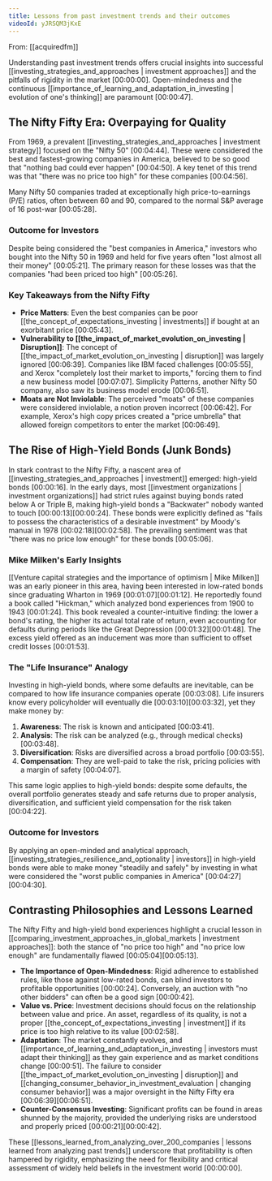 ```yaml
---
title: Lessons from past investment trends and their outcomes
videoId: yJRSQM3jKxE
---
```


From: [[acquiredfm]] <br/> 

Understanding past investment trends offers crucial insights into successful [[investing_strategies_and_approaches | investment approaches]] and the pitfalls of rigidity in the market <a class="yt-timestamp" data-t="00:00:00">[00:00:00]</a>. Open-mindedness and the continuous [[importance_of_learning_and_adaptation_in_investing | evolution of one's thinking]] are paramount <a class="yt-timestamp" data-t="00:00:47">[00:00:47]</a>.

## The Nifty Fifty Era: Overpaying for Quality

From 1969, a prevalent [[investing_strategies_and_approaches | investment strategy]] focused on the "Nifty 50" <a class="yt-timestamp" data-t="00:04:44">[00:04:44]</a>. These were considered the best and fastest-growing companies in America, believed to be so good that "nothing bad could ever happen" <a class="yt-timestamp" data-t="00:04:50">[00:04:50]</a>. A key tenet of this trend was that "there was no price too high" for these companies <a class="yt-timestamp" data-t="00:04:56">[00:04:56]</a>.

Many Nifty 50 companies traded at exceptionally high price-to-earnings (P/E) ratios, often between 60 and 90, compared to the normal S&P average of 16 post-war <a class="yt-timestamp" data-t="00:05:28">[00:05:28]</a>.

### Outcome for Investors
Despite being considered the "best companies in America," investors who bought into the Nifty 50 in 1969 and held for five years often "lost almost all their money" <a class="yt-timestamp" data-t="00:05:21">[00:05:21]</a>. The primary reason for these losses was that the companies "had been priced too high" <a class="yt-timestamp" data-t="00:05:26">[00:05:26]</a>.

### Key Takeaways from the Nifty Fifty
*   **Price Matters**: Even the best companies can be poor [[the_concept_of_expectations_investing | investments]] if bought at an exorbitant price <a class="yt-timestamp" data-t="00:05:43">[00:05:43]</a>.
*   **Vulnerability to [[the_impact_of_market_evolution_on_investing | Disruption]]**: The concept of [[the_impact_of_market_evolution_on_investing | disruption]] was largely ignored <a class="yt-timestamp" data-t="00:06:39">[00:06:39]</a>. Companies like IBM faced challenges <a class="yt-timestamp" data-t="00:05:55">[00:05:55]</a>, and Xerox "completely lost their market to imports," forcing them to find a new business model <a class="yt-timestamp" data-t="00:07:07">[00:07:07]</a>. Simplicity Patterns, another Nifty 50 company, also saw its business model erode <a class="yt-timestamp" data-t="00:06:51">[00:06:51]</a>.
*   **Moats are Not Inviolable**: The perceived "moats" of these companies were considered inviolable, a notion proven incorrect <a class="yt-timestamp" data-t="00:06:42">[00:06:42]</a>. For example, Xerox's high copy prices created a "price umbrella" that allowed foreign competitors to enter the market <a class="yt-timestamp" data-t="00:06:49">[00:06:49]</a>.

## The Rise of High-Yield Bonds (Junk Bonds)

In stark contrast to the Nifty Fifty, a nascent area of [[investing_strategies_and_approaches | investment]] emerged: high-yield bonds <a class="yt-timestamp" data-t="00:00:16">[00:00:16]</a>. In the early days, most [[investment organizations | investment organizations]] had strict rules against buying bonds rated below A or Triple B, making high-yield bonds a "Backwater" nobody wanted to touch <a class="yt-timestamp" data-t="00:00:13">[00:00:13]</a><a class="yt-timestamp" data-t="00:00:24">[00:00:24]</a>. These bonds were explicitly defined as "fails to possess the characteristics of a desirable investment" by Moody's manual in 1978 <a class="yt-timestamp" data-t="00:02:18">[00:02:18]</a><a class="yt-timestamp" data-t="00:02:58">[00:02:58]</a>. The prevailing sentiment was that "there was no price low enough" for these bonds <a class="yt-timestamp" data-t="00:05:06">[00:05:06]</a>.

### Mike Milken's Early Insights
[[Venture capital strategies and the importance of optimism | Mike Milken]] was an early pioneer in this area, having been interested in low-rated bonds since graduating Wharton in 1969 <a class="yt-timestamp" data-t="00:01:07">[00:01:07]</a><a class="yt-timestamp" data-t="00:01:12">[00:01:12]</a>. He reportedly found a book called "Hickman," which analyzed bond experiences from 1900 to 1943 <a class="yt-timestamp" data-t="00:01:24">[00:01:24]</a>. This book revealed a counter-intuitive finding: the lower a bond's rating, the higher its actual total rate of return, even accounting for defaults during periods like the Great Depression <a class="yt-timestamp" data-t="00:01:32">[00:01:32]</a><a class="yt-timestamp" data-t="00:01:48">[00:01:48]</a>. The excess yield offered as an inducement was more than sufficient to offset credit losses <a class="yt-timestamp" data-t="00:01:53">[00:01:53]</a>.

### The "Life Insurance" Analogy
Investing in high-yield bonds, where some defaults are inevitable, can be compared to how life insurance companies operate <a class="yt-timestamp" data-t="00:03:08">[00:03:08]</a>. Life insurers know every policyholder will eventually die <a class="yt-timestamp" data-t="00:03:10">[00:03:10]</a><a class="yt-timestamp" data-t="00:03:32">[00:03:32]</a>, yet they make money by:
1.  **Awareness**: The risk is known and anticipated <a class="yt-timestamp" data-t="00:03:41">[00:03:41]</a>.
2.  **Analysis**: The risk can be analyzed (e.g., through medical checks) <a class="yt-timestamp" data-t="00:03:48">[00:03:48]</a>.
3.  **Diversification**: Risks are diversified across a broad portfolio <a class="yt-timestamp" data-t="00:03:55">[00:03:55]</a>.
4.  **Compensation**: They are well-paid to take the risk, pricing policies with a margin of safety <a class="yt-timestamp" data-t="00:04:07">[00:04:07]</a>.

This same logic applies to high-yield bonds: despite some defaults, the overall portfolio generates steady and safe returns due to proper analysis, diversification, and sufficient yield compensation for the risk taken <a class="yt-timestamp" data-t="00:04:22">[00:04:22]</a>.

### Outcome for Investors
By applying an open-minded and analytical approach, [[investing_strategies_resilience_and_optionality | investors]] in high-yield bonds were able to make money "steadily and safely" by investing in what were considered the "worst public companies in America" <a class="yt-timestamp" data-t="00:04:27">[00:04:27]</a><a class="yt-timestamp" data-t="00:04:30">[00:04:30]</a>.

## Contrasting Philosophies and Lessons Learned

The Nifty Fifty and high-yield bond experiences highlight a crucial lesson in [[comparing_investment_approaches_in_global_markets | investment approaches]]: both the stance of "no price too high" and "no price low enough" are fundamentally flawed <a class="yt-timestamp" data-t="00:05:04">[00:05:04]</a><a class="yt-timestamp" data-t="00:05:13">[00:05:13]</a>.

*   **The Importance of Open-Mindedness**: Rigid adherence to established rules, like those against low-rated bonds, can blind investors to profitable opportunities <a class="yt-timestamp" data-t="00:00:24">[00:00:24]</a>. Conversely, an auction with "no other bidders" can often be a good sign <a class="yt-timestamp" data-t="00:00:42">[00:00:42]</a>.
*   **Value vs. Price**: Investment decisions should focus on the relationship between value and price. An asset, regardless of its quality, is not a proper [[the_concept_of_expectations_investing | investment]] if its price is too high relative to its value <a class="yt-timestamp" data-t="00:02:58">[00:02:58]</a>.
*   **Adaptation**: The market constantly evolves, and [[importance_of_learning_and_adaptation_in_investing | investors must adapt their thinking]] as they gain experience and as market conditions change <a class="yt-timestamp" data-t="00:00:51">[00:00:51]</a>. The failure to consider [[the_impact_of_market_evolution_on_investing | disruption]] and [[changing_consumer_behavior_in_investment_evaluation | changing consumer behavior]] was a major oversight in the Nifty Fifty era <a class="yt-timestamp" data-t="00:06:39">[00:06:39]</a><a class="yt-timestamp" data-t="00:06:51">[00:06:51]</a>.
*   **Counter-Consensus Investing**: Significant profits can be found in areas shunned by the majority, provided the underlying risks are understood and properly priced <a class="yt-timestamp" data-t="00:00:21">[00:00:21]</a><a class="yt-timestamp" data-t="00:00:42">[00:00:42]</a>.

These [[lessons_learned_from_analyzing_over_200_companies | lessons learned from analyzing past trends]] underscore that profitability is often hampered by rigidity, emphasizing the need for flexibility and critical assessment of widely held beliefs in the investment world <a class="yt-timestamp" data-t="00:00:00">[00:00:00]</a>.